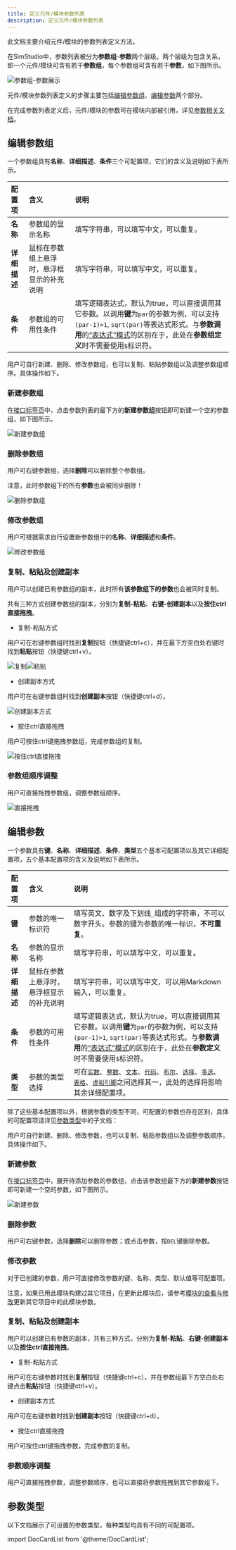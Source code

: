 ```yaml
---
title: 定义元件/模块参数列表
description: 定义元件/模块参数列表
---
```


此文档主要介绍元件/模块的参数列表定义方法。

在SimStudio中，参数列表被分为**参数组**-**参数**两个层级。两个层级为包含关系，即一个元件/模块可含有若干**参数组**，每个参数组可含有若干**参数**，如下图所示。

![参数组-参数展示](image.png)

元件/模块参数列表定义的步骤主要包括[编辑参数组](#编辑参数组)、[编辑参数](#编辑参数)两个部分。

在完成参数列表定义后，元件/模块的参数可在模块内部被引用，详见[参数相关文档](../../parameterSystem/index.md#参数)。

## 编辑参数组

一个参数组具有**名称**、**详细描述**、**条件**三个可配置项，它们的含义及说明如下表所示。

| 配置项 | 含义 | 说明 |
| :--- | :--- | :--- | 
| **名称** | 参数组的显示名称 | 填写字符串，可以填写中文，可以重复。 | 
| **详细描述** | 鼠标在参数组上悬浮时，悬浮框显示的补充说明 | 填写字符串，可以填写中文，可以重复。 |
| **条件** | 参数组的可用性条件 | 填写逻辑表达式，默认为true，可以直接调用其它参数。以调用**键**为```par```的参数为例，可以支持``` (par-1)>1 ```, ```sqrt(par)```等表达式形式。与**参数调用**的[“表达式”模式](../../parameterSystem/index.md#表达式模式)的区别在于，此处在**参数组定义**时不需要使用```$```标识符。 |

用户可自行新建、删除、修改参数组，也可以复制、粘贴参数组以及调整参数组顺序。具体操作如下。

### 新建参数组

在[接口标签页](../../../workbench/function/interface/index.md)中，点击参数列表的最下方的**新建参数组**按钮即可新建一个空的参数组，如下图所示。

![新建参数组](image-1.png)


### 删除参数组

用户可右键参数组，选择**删除**可以删除整个参数组。

注意，此时参数组下的所有**参数**也会被同步删除！

![删除参数组](image-3.png)

### 修改参数组

用户可根据需求自行设置新参数组中的**名称**、**详细描述**和**条件**。

![修改参数组](image-2.png)

### 复制、粘贴及创建副本

用户可以创建已有参数组的副本，此时所有**该参数组下的参数**也会被同时复制。

共有三种方式创建参数组的副本，分别为**复制-粘贴**、**右键-创建副本**以及**按住ctrl直接拖拽**。

- 复制-粘贴方式

用户可在右键参数组时找到**复制**按钮（快捷键ctrl+c），并在最下方空白处右键时找到**粘贴**按钮（快捷键ctrl+v）。

![复制](image-4.png)![粘贴](image-5.png)

- 创建副本方式

用户可在右键参数组时找到**创建副本**按钮（快捷键ctrl+d）。

![创建副本方式](image-6.png)

- 按住ctrl直接拖拽

用户可按住ctrl键拖拽参数组，完成参数组的复制。

![按住ctrl直接拖拽](drag1.gif)

### 参数组顺序调整

用户可直接拖拽参数组，调整参数组顺序。

![直接拖拽](drag2.gif)

## 编辑参数

一个参数具有**键**、**名称**、**详细描述**、**条件**、**类型**五个基本可配置项以及其它详细配置项，五个基本配置项的含义及说明如下表所示。

| 配置项 | 含义 | 说明 |
| :--- | :--- | :--- | 
| **键** | 参数的唯一标识符 | 填写英文、数字及下划线```_```组成的字符串，不可以数字开头。参数的键为参数的唯一标识，**不可重复**。 | 
| **名称** | 参数的显示名称 | 填写字符串，可以填写中文，可以重复。 | 
| **详细描述** | 鼠标在参数上悬浮时，悬浮框显示的补充说明 | 填写字符串，可以填写中文，可以用Markdown输入，可以重复。 |
| **条件** | 参数的可用性条件 | 填写逻辑表达式，默认为true，可以直接调用其它参数。以调用**键**为```par```的参数为例，可以支持``` (par-1)>1 ```, ```sqrt(par)```等表达式形式。与**参数调用**的[“表达式”模式](../../parameterSystem/index.md#表达式模式)的区别在于，此处在**参数定义**时不需要使用```$```标识符。 |
| **类型** | 参数的类型选择 | 可在[```实数```](./real/index.md)、[```整数```](./integer/index.md)、[```文本```](./text/index.md)、[```代码```](./code/index.md)、[```布尔```](./bool/index.md)、[```选择```](./choice/index.md)、[```多选```](./multi-choice/index.md)、[```表格```](./table/index.md)、[```虚拟引脚```](./virtual-pins/index.md)之间选择其一，此处的选择将影响其余详细配置项。 |

除了这些基本配置项以外，根据参数的类型不同，可配置的参数也存在区别，具体的可配置项请详见[参数类型](#参数类型)中的子文档：

用户可自行新建、删除、修改参数，也可以复制、粘贴参数组以及调整参数顺序。具体操作如下。

### 新建参数

在[接口标签页](../../../workbench/function/interface/index.md)中，展开待添加参数的参数组，点击该参数组最下方的**新建参数**按钮即可新建一个空的参数，如下图所示。

![新建参数](image-7.png)

### 删除参数

用户可右键参数，选择**删除**可以删除参数；或点击参数，按```DEL```键删除参数。

### 修改参数

对于已创建的参数，用户可直接修改参数的键、名称、类型、默认值等可配置项。

注意，如果已用此模块构建过其它项目，在更新此模块后，请参考[模块的查看与修改](../../callModule/index.md#模块的查看与修改)更新其它项目中的此模块参数。

### 复制、粘贴及创建副本

用户可以创建已有参数的副本，共有三种方式，分别为**复制-粘贴**、**右键-创建副本**以及**按住ctrl直接拖拽**。

- 复制-粘贴方式

用户可在右键参数时找到**复制**按钮（快捷键ctrl+c），并在参数组最下方空白处右键点击**粘贴**按钮（快捷键ctrl+v）。

- 创建副本方式

用户可在右键参数时找到**创建副本**按钮（快捷键ctrl+d）。

- 按住ctrl直接拖拽

用户可按住ctrl键拖拽参数，完成参数的复制。


### 参数顺序调整

用户可直接拖拽参数，调整参数顺序，也可以直接将参数拖拽到其它参数组下。

## 参数类型

以下文档展示了可设置的参数类型，每种类型均具有不同的可配置项。

import DocCardList from '@theme/DocCardList';

<DocCardList />
